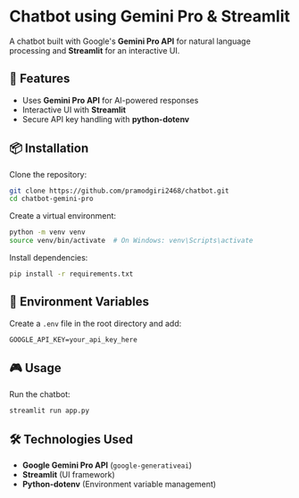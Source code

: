 # Chatbot using Gemini Pro & Streamlit

A chatbot built with Google's **Gemini Pro API** for natural language processing and **Streamlit** for an interactive UI.

## 🚀 Features

- Uses **Gemini Pro API** for AI-powered responses
- Interactive UI with **Streamlit**
- Secure API key handling with **python-dotenv**

## 📦 Installation

Clone the repository:

```bash
git clone https://github.com/pramodgiri2468/chatbot.git
cd chatbot-gemini-pro
```

Create a virtual environment:

```bash
python -m venv venv
source venv/bin/activate  # On Windows: venv\Scripts\activate
```

Install dependencies:

```bash
pip install -r requirements.txt
```

## 🔑 Environment Variables

Create a `.env` file in the root directory and add:

```plaintext
GOOGLE_API_KEY=your_api_key_here
```

## 🎮 Usage

Run the chatbot:

```bash
streamlit run app.py
```

## 🛠 Technologies Used

- **Google Gemini Pro API** (`google-generativeai`)
- **Streamlit** (UI framework)
- **Python-dotenv** (Environment variable management)
